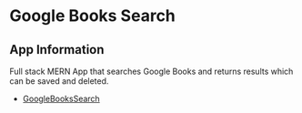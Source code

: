 # Google Books Search

## App Information
Full stack MERN App that searches Google Books and returns results which can be saved and deleted.

- [GoogleBooksSearch](https://nelgbooksearch.herokuapp.com/)
